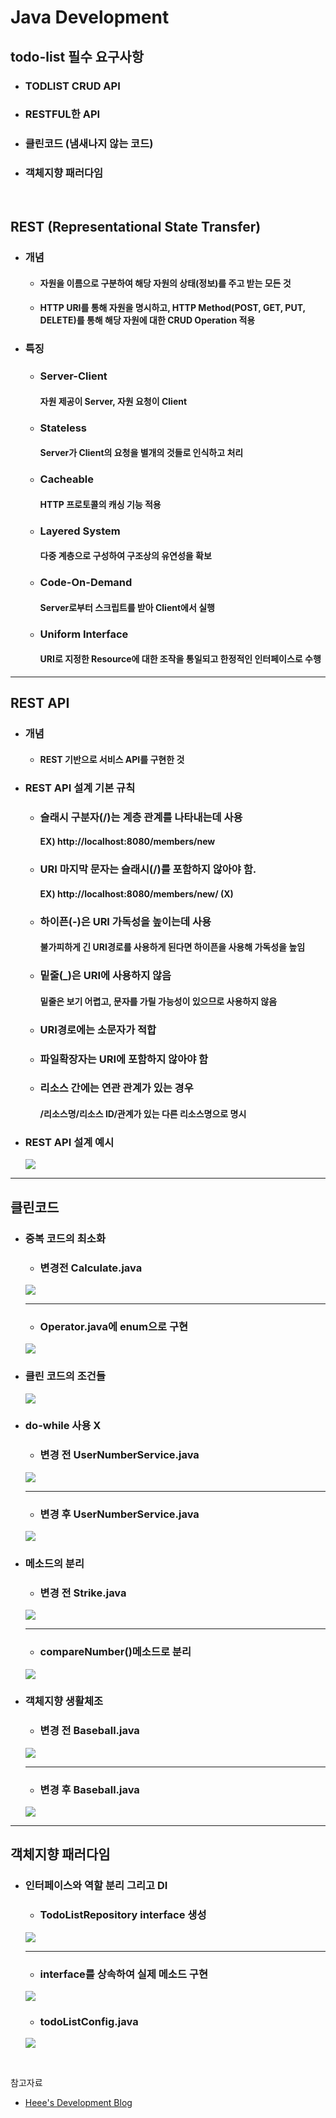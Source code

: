 # Java Development
## todo-list 필수 요구사항
* ### TODLIST CRUD API
* ### RESTFUL한 API
* ### 클린코드 (냄새나지 않는 코드)
* ### 객체지향 패러다임

<br/>

## REST (Representational State Transfer)
* ### 개념
  * #### 자원을 이름으로 구분하여 해당 자원의 상태(정보)를 주고 받는 모든 것
  * #### HTTP URI를 통해 자원을 명시하고, HTTP Method(POST, GET, PUT, DELETE)를 통해 해당 자원에 대한 CRUD Operation 적용
* ### 특징
  * ### Server-Client
    #### 자원 제공이 Server, 자원 요청이 Client
  * ### Stateless
    #### Server가 Client의 요청을 별개의 것들로 인식하고 처리
  * ### Cacheable
    #### HTTP 프로토콜의 캐싱 기능 적용
  * ### Layered System
    #### 다중 계층으로 구성하여 구조상의 유연성을 확보
  * ### Code-On-Demand
    #### Server로부터 스크립트를 받아 Client에서 실행
  * ### Uniform Interface
    #### URI로 지정한 Resource에 대한 조작을 통일되고 한정적인 인터페이스로 수행

<hr/>

## REST API
* ### 개념
  * #### REST 기반으로 서비스 API를 구현한 것
* ### REST API 설계 기본 규칙
  * ### 슬래시 구분자(/)는 계층 관계를 나타내는데 사용
    #### EX) http://localhost:8080/members/new
  * ### URI 마지막 문자는 슬래시(/)를 포함하지 않아야 함.
    #### EX) http://localhost:8080/members/new/ (X)
  * ### 하이픈(-)은 URI 가독성을 높이는데 사용
    #### 불가피하게 긴 URI경로를 사용하게 된다면 하이픈을 사용해 가독성을 높임
  * ### 밑줄(_)은 URI에 사용하지 않음
    #### 밑줄은 보기 어렵고, 문자를 가릴 가능성이 있으므로 사용하지 않음
  * ### URI경로에는 소문자가 적합
  * ### 파일확장자는 URI에 포함하지 않아야 함
  * ### 리소스 간에는 연관 관계가 있는 경우
    #### /리소스명/리소스 ID/관계가 있는 다른 리소스명으로 명시
* ### REST API 설계 예시
  ![](../Image/restapi-example.png)

<hr/>

## 클린코드
* ### 중복 코드의 최소화
  * ### 변경전 Calculate.java
  ![](../Image/clean_code_1.png)
  <hr/>
  
  * ### Operator.java에 enum으로 구현
  ![](../Image/clean_code_1-1.png)
* ### 클린 코드의 조건들
  ![](../Image/clean_code_2.png)
* ### do-while 사용 X
  * ### 변경 전 UserNumberService.java
  ![](../Image/clean_code_3.png)
  <hr/>
  
  * ### 변경 후 UserNumberService.java
  ![](../Image/clean_code_3-1.png)
* ### 메소드의 분리
  * ### 변경 전 Strike.java
  ![](../Image/clean_code_4.png)
  <hr/>

  * ### compareNumber()메소드로 분리
  ![](../Image/clean_code_4-1.png)
* ### 객체지향 생활체조
  * ### 변경 전 Baseball.java
  ![](../Image/clean_code_5.png)
  <hr/>

  * ### 변경 후 Baseball.java
  ![](../Image/clean_code_5-1.png)

<hr/>

## 객체지향 패러다임
* ### 인터페이스와 역할 분리 그리고 DI
  * ### TodoListRepository interface 생성
  ![](../Image/repo_interface.png)
  <hr/>

  * ### interface를 상속하여 실제 메소드 구현
  ![](../Image/map_repo.png)

  * ### todoListConfig.java
  ![](../Image/config_repo.png)

<br/>

참고자료
* [Heee's Development Blog](https://gmlwjd9405.github.io/2018/09/21/rest-and-restful.html)